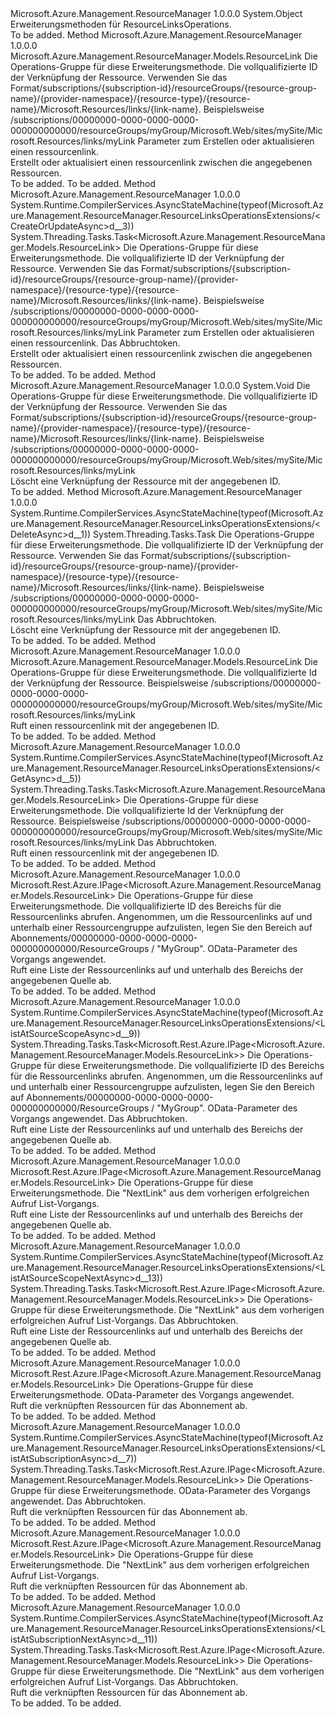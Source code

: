 <Type Name="ResourceLinksOperationsExtensions" FullName="Microsoft.Azure.Management.ResourceManager.ResourceLinksOperationsExtensions">
  <TypeSignature Language="C#" Value="public static class ResourceLinksOperationsExtensions" />
  <TypeSignature Language="ILAsm" Value=".class public auto ansi abstract sealed beforefieldinit ResourceLinksOperationsExtensions extends System.Object" />
  <TypeSignature Language="DocId" Value="T:Microsoft.Azure.Management.ResourceManager.ResourceLinksOperationsExtensions" />
  <TypeSignature Language="VB.NET" Value="Public Module ResourceLinksOperationsExtensions" />
  <TypeSignature Language="F#" Value="type ResourceLinksOperationsExtensions = class" />
  <AssemblyInfo>
    <AssemblyName>Microsoft.Azure.Management.ResourceManager</AssemblyName>
    <AssemblyVersion>1.0.0.0</AssemblyVersion>
  </AssemblyInfo>
  <Base>
    <BaseTypeName>System.Object</BaseTypeName>
  </Base>
  <Interfaces />
  <Docs>
    <summary>
            Erweiterungsmethoden für ResourceLinksOperations.
            </summary>
    <remarks>To be added.</remarks>
  </Docs>
  <Members>
    <Member MemberName="CreateOrUpdate">
      <MemberSignature Language="C#" Value="public static Microsoft.Azure.Management.ResourceManager.Models.ResourceLink CreateOrUpdate (this Microsoft.Azure.Management.ResourceManager.IResourceLinksOperations operations, string linkId, Microsoft.Azure.Management.ResourceManager.Models.ResourceLink parameters);" />
      <MemberSignature Language="ILAsm" Value=".method public static hidebysig class Microsoft.Azure.Management.ResourceManager.Models.ResourceLink CreateOrUpdate(class Microsoft.Azure.Management.ResourceManager.IResourceLinksOperations operations, string linkId, class Microsoft.Azure.Management.ResourceManager.Models.ResourceLink parameters) cil managed" />
      <MemberSignature Language="DocId" Value="M:Microsoft.Azure.Management.ResourceManager.ResourceLinksOperationsExtensions.CreateOrUpdate(Microsoft.Azure.Management.ResourceManager.IResourceLinksOperations,System.String,Microsoft.Azure.Management.ResourceManager.Models.ResourceLink)" />
      <MemberSignature Language="VB.NET" Value="&lt;Extension()&gt;&#xA;Public Function CreateOrUpdate (operations As IResourceLinksOperations, linkId As String, parameters As ResourceLink) As ResourceLink" />
      <MemberSignature Language="F#" Value="static member CreateOrUpdate : Microsoft.Azure.Management.ResourceManager.IResourceLinksOperations * string * Microsoft.Azure.Management.ResourceManager.Models.ResourceLink -&gt; Microsoft.Azure.Management.ResourceManager.Models.ResourceLink" Usage="Microsoft.Azure.Management.ResourceManager.ResourceLinksOperationsExtensions.CreateOrUpdate (operations, linkId, parameters)" />
      <MemberType>Method</MemberType>
      <AssemblyInfo>
        <AssemblyName>Microsoft.Azure.Management.ResourceManager</AssemblyName>
        <AssemblyVersion>1.0.0.0</AssemblyVersion>
      </AssemblyInfo>
      <ReturnValue>
        <ReturnType>Microsoft.Azure.Management.ResourceManager.Models.ResourceLink</ReturnType>
      </ReturnValue>
      <Parameters>
        <Parameter Name="operations" Type="Microsoft.Azure.Management.ResourceManager.IResourceLinksOperations" RefType="this" />
        <Parameter Name="linkId" Type="System.String" />
        <Parameter Name="parameters" Type="Microsoft.Azure.Management.ResourceManager.Models.ResourceLink" />
      </Parameters>
      <Docs>
        <param name="operations">
            Die Operations-Gruppe für diese Erweiterungsmethode.
            </param>
        <param name="linkId">
            Die vollqualifizierte ID der Verknüpfung der Ressource. Verwenden Sie das Format/subscriptions/{subscription-id}/resourceGroups/{resource-group-name}/{provider-namespace}/{resource-type}/{resource-name}/Microsoft.Resources/links/{link-name}.
            Beispielsweise /subscriptions/00000000-0000-0000-0000-000000000000/resourceGroups/myGroup/Microsoft.Web/sites/mySite/Microsoft.Resources/links/myLink
            </param>
        <param name="parameters">
            Parameter zum Erstellen oder aktualisieren einen ressourcenlink.
            </param>
        <summary>
            Erstellt oder aktualisiert einen ressourcenlink zwischen die angegebenen Ressourcen.
            </summary>
        <returns>To be added.</returns>
        <remarks>To be added.</remarks>
      </Docs>
    </Member>
    <Member MemberName="CreateOrUpdateAsync">
      <MemberSignature Language="C#" Value="public static System.Threading.Tasks.Task&lt;Microsoft.Azure.Management.ResourceManager.Models.ResourceLink&gt; CreateOrUpdateAsync (this Microsoft.Azure.Management.ResourceManager.IResourceLinksOperations operations, string linkId, Microsoft.Azure.Management.ResourceManager.Models.ResourceLink parameters, System.Threading.CancellationToken cancellationToken = null);" />
      <MemberSignature Language="ILAsm" Value=".method public static hidebysig class System.Threading.Tasks.Task`1&lt;class Microsoft.Azure.Management.ResourceManager.Models.ResourceLink&gt; CreateOrUpdateAsync(class Microsoft.Azure.Management.ResourceManager.IResourceLinksOperations operations, string linkId, class Microsoft.Azure.Management.ResourceManager.Models.ResourceLink parameters, valuetype System.Threading.CancellationToken cancellationToken) cil managed" />
      <MemberSignature Language="DocId" Value="M:Microsoft.Azure.Management.ResourceManager.ResourceLinksOperationsExtensions.CreateOrUpdateAsync(Microsoft.Azure.Management.ResourceManager.IResourceLinksOperations,System.String,Microsoft.Azure.Management.ResourceManager.Models.ResourceLink,System.Threading.CancellationToken)" />
      <MemberSignature Language="F#" Value="static member CreateOrUpdateAsync : Microsoft.Azure.Management.ResourceManager.IResourceLinksOperations * string * Microsoft.Azure.Management.ResourceManager.Models.ResourceLink * System.Threading.CancellationToken -&gt; System.Threading.Tasks.Task&lt;Microsoft.Azure.Management.ResourceManager.Models.ResourceLink&gt;" Usage="Microsoft.Azure.Management.ResourceManager.ResourceLinksOperationsExtensions.CreateOrUpdateAsync (operations, linkId, parameters, cancellationToken)" />
      <MemberType>Method</MemberType>
      <AssemblyInfo>
        <AssemblyName>Microsoft.Azure.Management.ResourceManager</AssemblyName>
        <AssemblyVersion>1.0.0.0</AssemblyVersion>
      </AssemblyInfo>
      <Attributes>
        <Attribute>
          <AttributeName>System.Runtime.CompilerServices.AsyncStateMachine(typeof(Microsoft.Azure.Management.ResourceManager.ResourceLinksOperationsExtensions/&lt;CreateOrUpdateAsync&gt;d__3))</AttributeName>
        </Attribute>
      </Attributes>
      <ReturnValue>
        <ReturnType>System.Threading.Tasks.Task&lt;Microsoft.Azure.Management.ResourceManager.Models.ResourceLink&gt;</ReturnType>
      </ReturnValue>
      <Parameters>
        <Parameter Name="operations" Type="Microsoft.Azure.Management.ResourceManager.IResourceLinksOperations" RefType="this" />
        <Parameter Name="linkId" Type="System.String" />
        <Parameter Name="parameters" Type="Microsoft.Azure.Management.ResourceManager.Models.ResourceLink" />
        <Parameter Name="cancellationToken" Type="System.Threading.CancellationToken" />
      </Parameters>
      <Docs>
        <param name="operations">
            Die Operations-Gruppe für diese Erweiterungsmethode.
            </param>
        <param name="linkId">
            Die vollqualifizierte ID der Verknüpfung der Ressource. Verwenden Sie das Format/subscriptions/{subscription-id}/resourceGroups/{resource-group-name}/{provider-namespace}/{resource-type}/{resource-name}/Microsoft.Resources/links/{link-name}.
            Beispielsweise /subscriptions/00000000-0000-0000-0000-000000000000/resourceGroups/myGroup/Microsoft.Web/sites/mySite/Microsoft.Resources/links/myLink
            </param>
        <param name="parameters">
            Parameter zum Erstellen oder aktualisieren einen ressourcenlink.
            </param>
        <param name="cancellationToken">
            Das Abbruchtoken.
            </param>
        <summary>
            Erstellt oder aktualisiert einen ressourcenlink zwischen die angegebenen Ressourcen.
            </summary>
        <returns>To be added.</returns>
        <remarks>To be added.</remarks>
      </Docs>
    </Member>
    <Member MemberName="Delete">
      <MemberSignature Language="C#" Value="public static void Delete (this Microsoft.Azure.Management.ResourceManager.IResourceLinksOperations operations, string linkId);" />
      <MemberSignature Language="ILAsm" Value=".method public static hidebysig void Delete(class Microsoft.Azure.Management.ResourceManager.IResourceLinksOperations operations, string linkId) cil managed" />
      <MemberSignature Language="DocId" Value="M:Microsoft.Azure.Management.ResourceManager.ResourceLinksOperationsExtensions.Delete(Microsoft.Azure.Management.ResourceManager.IResourceLinksOperations,System.String)" />
      <MemberSignature Language="VB.NET" Value="&lt;Extension()&gt;&#xA;Public Sub Delete (operations As IResourceLinksOperations, linkId As String)" />
      <MemberSignature Language="F#" Value="static member Delete : Microsoft.Azure.Management.ResourceManager.IResourceLinksOperations * string -&gt; unit" Usage="Microsoft.Azure.Management.ResourceManager.ResourceLinksOperationsExtensions.Delete (operations, linkId)" />
      <MemberType>Method</MemberType>
      <AssemblyInfo>
        <AssemblyName>Microsoft.Azure.Management.ResourceManager</AssemblyName>
        <AssemblyVersion>1.0.0.0</AssemblyVersion>
      </AssemblyInfo>
      <ReturnValue>
        <ReturnType>System.Void</ReturnType>
      </ReturnValue>
      <Parameters>
        <Parameter Name="operations" Type="Microsoft.Azure.Management.ResourceManager.IResourceLinksOperations" RefType="this" />
        <Parameter Name="linkId" Type="System.String" />
      </Parameters>
      <Docs>
        <param name="operations">
            Die Operations-Gruppe für diese Erweiterungsmethode.
            </param>
        <param name="linkId">
            Die vollqualifizierte ID der Verknüpfung der Ressource. Verwenden Sie das Format/subscriptions/{subscription-id}/resourceGroups/{resource-group-name}/{provider-namespace}/{resource-type}/{resource-name}/Microsoft.Resources/links/{link-name}.
            Beispielsweise /subscriptions/00000000-0000-0000-0000-000000000000/resourceGroups/myGroup/Microsoft.Web/sites/mySite/Microsoft.Resources/links/myLink
            </param>
        <summary>
            Löscht eine Verknüpfung der Ressource mit der angegebenen ID.
            </summary>
        <remarks>To be added.</remarks>
      </Docs>
    </Member>
    <Member MemberName="DeleteAsync">
      <MemberSignature Language="C#" Value="public static System.Threading.Tasks.Task DeleteAsync (this Microsoft.Azure.Management.ResourceManager.IResourceLinksOperations operations, string linkId, System.Threading.CancellationToken cancellationToken = null);" />
      <MemberSignature Language="ILAsm" Value=".method public static hidebysig class System.Threading.Tasks.Task DeleteAsync(class Microsoft.Azure.Management.ResourceManager.IResourceLinksOperations operations, string linkId, valuetype System.Threading.CancellationToken cancellationToken) cil managed" />
      <MemberSignature Language="DocId" Value="M:Microsoft.Azure.Management.ResourceManager.ResourceLinksOperationsExtensions.DeleteAsync(Microsoft.Azure.Management.ResourceManager.IResourceLinksOperations,System.String,System.Threading.CancellationToken)" />
      <MemberSignature Language="F#" Value="static member DeleteAsync : Microsoft.Azure.Management.ResourceManager.IResourceLinksOperations * string * System.Threading.CancellationToken -&gt; System.Threading.Tasks.Task" Usage="Microsoft.Azure.Management.ResourceManager.ResourceLinksOperationsExtensions.DeleteAsync (operations, linkId, cancellationToken)" />
      <MemberType>Method</MemberType>
      <AssemblyInfo>
        <AssemblyName>Microsoft.Azure.Management.ResourceManager</AssemblyName>
        <AssemblyVersion>1.0.0.0</AssemblyVersion>
      </AssemblyInfo>
      <Attributes>
        <Attribute>
          <AttributeName>System.Runtime.CompilerServices.AsyncStateMachine(typeof(Microsoft.Azure.Management.ResourceManager.ResourceLinksOperationsExtensions/&lt;DeleteAsync&gt;d__1))</AttributeName>
        </Attribute>
      </Attributes>
      <ReturnValue>
        <ReturnType>System.Threading.Tasks.Task</ReturnType>
      </ReturnValue>
      <Parameters>
        <Parameter Name="operations" Type="Microsoft.Azure.Management.ResourceManager.IResourceLinksOperations" RefType="this" />
        <Parameter Name="linkId" Type="System.String" />
        <Parameter Name="cancellationToken" Type="System.Threading.CancellationToken" />
      </Parameters>
      <Docs>
        <param name="operations">
            Die Operations-Gruppe für diese Erweiterungsmethode.
            </param>
        <param name="linkId">
            Die vollqualifizierte ID der Verknüpfung der Ressource. Verwenden Sie das Format/subscriptions/{subscription-id}/resourceGroups/{resource-group-name}/{provider-namespace}/{resource-type}/{resource-name}/Microsoft.Resources/links/{link-name}.
            Beispielsweise /subscriptions/00000000-0000-0000-0000-000000000000/resourceGroups/myGroup/Microsoft.Web/sites/mySite/Microsoft.Resources/links/myLink
            </param>
        <param name="cancellationToken">
            Das Abbruchtoken.
            </param>
        <summary>
            Löscht eine Verknüpfung der Ressource mit der angegebenen ID.
            </summary>
        <returns>To be added.</returns>
        <remarks>To be added.</remarks>
      </Docs>
    </Member>
    <Member MemberName="Get">
      <MemberSignature Language="C#" Value="public static Microsoft.Azure.Management.ResourceManager.Models.ResourceLink Get (this Microsoft.Azure.Management.ResourceManager.IResourceLinksOperations operations, string linkId);" />
      <MemberSignature Language="ILAsm" Value=".method public static hidebysig class Microsoft.Azure.Management.ResourceManager.Models.ResourceLink Get(class Microsoft.Azure.Management.ResourceManager.IResourceLinksOperations operations, string linkId) cil managed" />
      <MemberSignature Language="DocId" Value="M:Microsoft.Azure.Management.ResourceManager.ResourceLinksOperationsExtensions.Get(Microsoft.Azure.Management.ResourceManager.IResourceLinksOperations,System.String)" />
      <MemberSignature Language="VB.NET" Value="&lt;Extension()&gt;&#xA;Public Function Get (operations As IResourceLinksOperations, linkId As String) As ResourceLink" />
      <MemberSignature Language="F#" Value="static member Get : Microsoft.Azure.Management.ResourceManager.IResourceLinksOperations * string -&gt; Microsoft.Azure.Management.ResourceManager.Models.ResourceLink" Usage="Microsoft.Azure.Management.ResourceManager.ResourceLinksOperationsExtensions.Get (operations, linkId)" />
      <MemberType>Method</MemberType>
      <AssemblyInfo>
        <AssemblyName>Microsoft.Azure.Management.ResourceManager</AssemblyName>
        <AssemblyVersion>1.0.0.0</AssemblyVersion>
      </AssemblyInfo>
      <ReturnValue>
        <ReturnType>Microsoft.Azure.Management.ResourceManager.Models.ResourceLink</ReturnType>
      </ReturnValue>
      <Parameters>
        <Parameter Name="operations" Type="Microsoft.Azure.Management.ResourceManager.IResourceLinksOperations" RefType="this" />
        <Parameter Name="linkId" Type="System.String" />
      </Parameters>
      <Docs>
        <param name="operations">
            Die Operations-Gruppe für diese Erweiterungsmethode.
            </param>
        <param name="linkId">
            Die vollqualifizierte Id der Verknüpfung der Ressource. Beispielsweise /subscriptions/00000000-0000-0000-0000-000000000000/resourceGroups/myGroup/Microsoft.Web/sites/mySite/Microsoft.Resources/links/myLink
            </param>
        <summary>
            Ruft einen ressourcenlink mit der angegebenen ID.
            </summary>
        <returns>To be added.</returns>
        <remarks>To be added.</remarks>
      </Docs>
    </Member>
    <Member MemberName="GetAsync">
      <MemberSignature Language="C#" Value="public static System.Threading.Tasks.Task&lt;Microsoft.Azure.Management.ResourceManager.Models.ResourceLink&gt; GetAsync (this Microsoft.Azure.Management.ResourceManager.IResourceLinksOperations operations, string linkId, System.Threading.CancellationToken cancellationToken = null);" />
      <MemberSignature Language="ILAsm" Value=".method public static hidebysig class System.Threading.Tasks.Task`1&lt;class Microsoft.Azure.Management.ResourceManager.Models.ResourceLink&gt; GetAsync(class Microsoft.Azure.Management.ResourceManager.IResourceLinksOperations operations, string linkId, valuetype System.Threading.CancellationToken cancellationToken) cil managed" />
      <MemberSignature Language="DocId" Value="M:Microsoft.Azure.Management.ResourceManager.ResourceLinksOperationsExtensions.GetAsync(Microsoft.Azure.Management.ResourceManager.IResourceLinksOperations,System.String,System.Threading.CancellationToken)" />
      <MemberSignature Language="F#" Value="static member GetAsync : Microsoft.Azure.Management.ResourceManager.IResourceLinksOperations * string * System.Threading.CancellationToken -&gt; System.Threading.Tasks.Task&lt;Microsoft.Azure.Management.ResourceManager.Models.ResourceLink&gt;" Usage="Microsoft.Azure.Management.ResourceManager.ResourceLinksOperationsExtensions.GetAsync (operations, linkId, cancellationToken)" />
      <MemberType>Method</MemberType>
      <AssemblyInfo>
        <AssemblyName>Microsoft.Azure.Management.ResourceManager</AssemblyName>
        <AssemblyVersion>1.0.0.0</AssemblyVersion>
      </AssemblyInfo>
      <Attributes>
        <Attribute>
          <AttributeName>System.Runtime.CompilerServices.AsyncStateMachine(typeof(Microsoft.Azure.Management.ResourceManager.ResourceLinksOperationsExtensions/&lt;GetAsync&gt;d__5))</AttributeName>
        </Attribute>
      </Attributes>
      <ReturnValue>
        <ReturnType>System.Threading.Tasks.Task&lt;Microsoft.Azure.Management.ResourceManager.Models.ResourceLink&gt;</ReturnType>
      </ReturnValue>
      <Parameters>
        <Parameter Name="operations" Type="Microsoft.Azure.Management.ResourceManager.IResourceLinksOperations" RefType="this" />
        <Parameter Name="linkId" Type="System.String" />
        <Parameter Name="cancellationToken" Type="System.Threading.CancellationToken" />
      </Parameters>
      <Docs>
        <param name="operations">
            Die Operations-Gruppe für diese Erweiterungsmethode.
            </param>
        <param name="linkId">
            Die vollqualifizierte Id der Verknüpfung der Ressource. Beispielsweise /subscriptions/00000000-0000-0000-0000-000000000000/resourceGroups/myGroup/Microsoft.Web/sites/mySite/Microsoft.Resources/links/myLink
            </param>
        <param name="cancellationToken">
            Das Abbruchtoken.
            </param>
        <summary>
            Ruft einen ressourcenlink mit der angegebenen ID.
            </summary>
        <returns>To be added.</returns>
        <remarks>To be added.</remarks>
      </Docs>
    </Member>
    <Member MemberName="ListAtSourceScope">
      <MemberSignature Language="C#" Value="public static Microsoft.Rest.Azure.IPage&lt;Microsoft.Azure.Management.ResourceManager.Models.ResourceLink&gt; ListAtSourceScope (this Microsoft.Azure.Management.ResourceManager.IResourceLinksOperations operations, string scope, Microsoft.Rest.Azure.OData.ODataQuery&lt;Microsoft.Azure.Management.ResourceManager.Models.ResourceLinkFilter&gt; odataQuery = null);" />
      <MemberSignature Language="ILAsm" Value=".method public static hidebysig class Microsoft.Rest.Azure.IPage`1&lt;class Microsoft.Azure.Management.ResourceManager.Models.ResourceLink&gt; ListAtSourceScope(class Microsoft.Azure.Management.ResourceManager.IResourceLinksOperations operations, string scope, class Microsoft.Rest.Azure.OData.ODataQuery`1&lt;class Microsoft.Azure.Management.ResourceManager.Models.ResourceLinkFilter&gt; odataQuery) cil managed" />
      <MemberSignature Language="DocId" Value="M:Microsoft.Azure.Management.ResourceManager.ResourceLinksOperationsExtensions.ListAtSourceScope(Microsoft.Azure.Management.ResourceManager.IResourceLinksOperations,System.String,Microsoft.Rest.Azure.OData.ODataQuery{Microsoft.Azure.Management.ResourceManager.Models.ResourceLinkFilter})" />
      <MemberSignature Language="VB.NET" Value="&lt;Extension()&gt;&#xA;Public Function ListAtSourceScope (operations As IResourceLinksOperations, scope As String, Optional odataQuery As ODataQuery(Of ResourceLinkFilter) = null) As IPage(Of ResourceLink)" />
      <MemberSignature Language="F#" Value="static member ListAtSourceScope : Microsoft.Azure.Management.ResourceManager.IResourceLinksOperations * string * Microsoft.Rest.Azure.OData.ODataQuery&lt;Microsoft.Azure.Management.ResourceManager.Models.ResourceLinkFilter&gt; -&gt; Microsoft.Rest.Azure.IPage&lt;Microsoft.Azure.Management.ResourceManager.Models.ResourceLink&gt;" Usage="Microsoft.Azure.Management.ResourceManager.ResourceLinksOperationsExtensions.ListAtSourceScope (operations, scope, odataQuery)" />
      <MemberType>Method</MemberType>
      <AssemblyInfo>
        <AssemblyName>Microsoft.Azure.Management.ResourceManager</AssemblyName>
        <AssemblyVersion>1.0.0.0</AssemblyVersion>
      </AssemblyInfo>
      <ReturnValue>
        <ReturnType>Microsoft.Rest.Azure.IPage&lt;Microsoft.Azure.Management.ResourceManager.Models.ResourceLink&gt;</ReturnType>
      </ReturnValue>
      <Parameters>
        <Parameter Name="operations" Type="Microsoft.Azure.Management.ResourceManager.IResourceLinksOperations" RefType="this" />
        <Parameter Name="scope" Type="System.String" />
        <Parameter Name="odataQuery" Type="Microsoft.Rest.Azure.OData.ODataQuery&lt;Microsoft.Azure.Management.ResourceManager.Models.ResourceLinkFilter&gt;" />
      </Parameters>
      <Docs>
        <param name="operations">
            Die Operations-Gruppe für diese Erweiterungsmethode.
            </param>
        <param name="scope">
            Die vollqualifizierte ID des Bereichs für die Ressourcenlinks abrufen. Angenommen, um die Ressourcenlinks auf und unterhalb einer Ressourcengruppe aufzulisten, legen Sie den Bereich auf Abonnements/00000000-0000-0000-0000-000000000000/ResourceGroups / "MyGroup".
            </param>
        <param name="odataQuery">
            OData-Parameter des Vorgangs angewendet.
            </param>
        <summary>
            Ruft eine Liste der Ressourcenlinks auf und unterhalb des Bereichs der angegebenen Quelle ab.
            </summary>
        <returns>To be added.</returns>
        <remarks>To be added.</remarks>
      </Docs>
    </Member>
    <Member MemberName="ListAtSourceScopeAsync">
      <MemberSignature Language="C#" Value="public static System.Threading.Tasks.Task&lt;Microsoft.Rest.Azure.IPage&lt;Microsoft.Azure.Management.ResourceManager.Models.ResourceLink&gt;&gt; ListAtSourceScopeAsync (this Microsoft.Azure.Management.ResourceManager.IResourceLinksOperations operations, string scope, Microsoft.Rest.Azure.OData.ODataQuery&lt;Microsoft.Azure.Management.ResourceManager.Models.ResourceLinkFilter&gt; odataQuery = null, System.Threading.CancellationToken cancellationToken = null);" />
      <MemberSignature Language="ILAsm" Value=".method public static hidebysig class System.Threading.Tasks.Task`1&lt;class Microsoft.Rest.Azure.IPage`1&lt;class Microsoft.Azure.Management.ResourceManager.Models.ResourceLink&gt;&gt; ListAtSourceScopeAsync(class Microsoft.Azure.Management.ResourceManager.IResourceLinksOperations operations, string scope, class Microsoft.Rest.Azure.OData.ODataQuery`1&lt;class Microsoft.Azure.Management.ResourceManager.Models.ResourceLinkFilter&gt; odataQuery, valuetype System.Threading.CancellationToken cancellationToken) cil managed" />
      <MemberSignature Language="DocId" Value="M:Microsoft.Azure.Management.ResourceManager.ResourceLinksOperationsExtensions.ListAtSourceScopeAsync(Microsoft.Azure.Management.ResourceManager.IResourceLinksOperations,System.String,Microsoft.Rest.Azure.OData.ODataQuery{Microsoft.Azure.Management.ResourceManager.Models.ResourceLinkFilter},System.Threading.CancellationToken)" />
      <MemberSignature Language="F#" Value="static member ListAtSourceScopeAsync : Microsoft.Azure.Management.ResourceManager.IResourceLinksOperations * string * Microsoft.Rest.Azure.OData.ODataQuery&lt;Microsoft.Azure.Management.ResourceManager.Models.ResourceLinkFilter&gt; * System.Threading.CancellationToken -&gt; System.Threading.Tasks.Task&lt;Microsoft.Rest.Azure.IPage&lt;Microsoft.Azure.Management.ResourceManager.Models.ResourceLink&gt;&gt;" Usage="Microsoft.Azure.Management.ResourceManager.ResourceLinksOperationsExtensions.ListAtSourceScopeAsync (operations, scope, odataQuery, cancellationToken)" />
      <MemberType>Method</MemberType>
      <AssemblyInfo>
        <AssemblyName>Microsoft.Azure.Management.ResourceManager</AssemblyName>
        <AssemblyVersion>1.0.0.0</AssemblyVersion>
      </AssemblyInfo>
      <Attributes>
        <Attribute>
          <AttributeName>System.Runtime.CompilerServices.AsyncStateMachine(typeof(Microsoft.Azure.Management.ResourceManager.ResourceLinksOperationsExtensions/&lt;ListAtSourceScopeAsync&gt;d__9))</AttributeName>
        </Attribute>
      </Attributes>
      <ReturnValue>
        <ReturnType>System.Threading.Tasks.Task&lt;Microsoft.Rest.Azure.IPage&lt;Microsoft.Azure.Management.ResourceManager.Models.ResourceLink&gt;&gt;</ReturnType>
      </ReturnValue>
      <Parameters>
        <Parameter Name="operations" Type="Microsoft.Azure.Management.ResourceManager.IResourceLinksOperations" RefType="this" />
        <Parameter Name="scope" Type="System.String" />
        <Parameter Name="odataQuery" Type="Microsoft.Rest.Azure.OData.ODataQuery&lt;Microsoft.Azure.Management.ResourceManager.Models.ResourceLinkFilter&gt;" />
        <Parameter Name="cancellationToken" Type="System.Threading.CancellationToken" />
      </Parameters>
      <Docs>
        <param name="operations">
            Die Operations-Gruppe für diese Erweiterungsmethode.
            </param>
        <param name="scope">
            Die vollqualifizierte ID des Bereichs für die Ressourcenlinks abrufen. Angenommen, um die Ressourcenlinks auf und unterhalb einer Ressourcengruppe aufzulisten, legen Sie den Bereich auf Abonnements/00000000-0000-0000-0000-000000000000/ResourceGroups / "MyGroup".
            </param>
        <param name="odataQuery">
            OData-Parameter des Vorgangs angewendet.
            </param>
        <param name="cancellationToken">
            Das Abbruchtoken.
            </param>
        <summary>
            Ruft eine Liste der Ressourcenlinks auf und unterhalb des Bereichs der angegebenen Quelle ab.
            </summary>
        <returns>To be added.</returns>
        <remarks>To be added.</remarks>
      </Docs>
    </Member>
    <Member MemberName="ListAtSourceScopeNext">
      <MemberSignature Language="C#" Value="public static Microsoft.Rest.Azure.IPage&lt;Microsoft.Azure.Management.ResourceManager.Models.ResourceLink&gt; ListAtSourceScopeNext (this Microsoft.Azure.Management.ResourceManager.IResourceLinksOperations operations, string nextPageLink);" />
      <MemberSignature Language="ILAsm" Value=".method public static hidebysig class Microsoft.Rest.Azure.IPage`1&lt;class Microsoft.Azure.Management.ResourceManager.Models.ResourceLink&gt; ListAtSourceScopeNext(class Microsoft.Azure.Management.ResourceManager.IResourceLinksOperations operations, string nextPageLink) cil managed" />
      <MemberSignature Language="DocId" Value="M:Microsoft.Azure.Management.ResourceManager.ResourceLinksOperationsExtensions.ListAtSourceScopeNext(Microsoft.Azure.Management.ResourceManager.IResourceLinksOperations,System.String)" />
      <MemberSignature Language="VB.NET" Value="&lt;Extension()&gt;&#xA;Public Function ListAtSourceScopeNext (operations As IResourceLinksOperations, nextPageLink As String) As IPage(Of ResourceLink)" />
      <MemberSignature Language="F#" Value="static member ListAtSourceScopeNext : Microsoft.Azure.Management.ResourceManager.IResourceLinksOperations * string -&gt; Microsoft.Rest.Azure.IPage&lt;Microsoft.Azure.Management.ResourceManager.Models.ResourceLink&gt;" Usage="Microsoft.Azure.Management.ResourceManager.ResourceLinksOperationsExtensions.ListAtSourceScopeNext (operations, nextPageLink)" />
      <MemberType>Method</MemberType>
      <AssemblyInfo>
        <AssemblyName>Microsoft.Azure.Management.ResourceManager</AssemblyName>
        <AssemblyVersion>1.0.0.0</AssemblyVersion>
      </AssemblyInfo>
      <ReturnValue>
        <ReturnType>Microsoft.Rest.Azure.IPage&lt;Microsoft.Azure.Management.ResourceManager.Models.ResourceLink&gt;</ReturnType>
      </ReturnValue>
      <Parameters>
        <Parameter Name="operations" Type="Microsoft.Azure.Management.ResourceManager.IResourceLinksOperations" RefType="this" />
        <Parameter Name="nextPageLink" Type="System.String" />
      </Parameters>
      <Docs>
        <param name="operations">
            Die Operations-Gruppe für diese Erweiterungsmethode.
            </param>
        <param name="nextPageLink">
            Die "NextLink" aus dem vorherigen erfolgreichen Aufruf List-Vorgangs.
            </param>
        <summary>
            Ruft eine Liste der Ressourcenlinks auf und unterhalb des Bereichs der angegebenen Quelle ab.
            </summary>
        <returns>To be added.</returns>
        <remarks>To be added.</remarks>
      </Docs>
    </Member>
    <Member MemberName="ListAtSourceScopeNextAsync">
      <MemberSignature Language="C#" Value="public static System.Threading.Tasks.Task&lt;Microsoft.Rest.Azure.IPage&lt;Microsoft.Azure.Management.ResourceManager.Models.ResourceLink&gt;&gt; ListAtSourceScopeNextAsync (this Microsoft.Azure.Management.ResourceManager.IResourceLinksOperations operations, string nextPageLink, System.Threading.CancellationToken cancellationToken = null);" />
      <MemberSignature Language="ILAsm" Value=".method public static hidebysig class System.Threading.Tasks.Task`1&lt;class Microsoft.Rest.Azure.IPage`1&lt;class Microsoft.Azure.Management.ResourceManager.Models.ResourceLink&gt;&gt; ListAtSourceScopeNextAsync(class Microsoft.Azure.Management.ResourceManager.IResourceLinksOperations operations, string nextPageLink, valuetype System.Threading.CancellationToken cancellationToken) cil managed" />
      <MemberSignature Language="DocId" Value="M:Microsoft.Azure.Management.ResourceManager.ResourceLinksOperationsExtensions.ListAtSourceScopeNextAsync(Microsoft.Azure.Management.ResourceManager.IResourceLinksOperations,System.String,System.Threading.CancellationToken)" />
      <MemberSignature Language="F#" Value="static member ListAtSourceScopeNextAsync : Microsoft.Azure.Management.ResourceManager.IResourceLinksOperations * string * System.Threading.CancellationToken -&gt; System.Threading.Tasks.Task&lt;Microsoft.Rest.Azure.IPage&lt;Microsoft.Azure.Management.ResourceManager.Models.ResourceLink&gt;&gt;" Usage="Microsoft.Azure.Management.ResourceManager.ResourceLinksOperationsExtensions.ListAtSourceScopeNextAsync (operations, nextPageLink, cancellationToken)" />
      <MemberType>Method</MemberType>
      <AssemblyInfo>
        <AssemblyName>Microsoft.Azure.Management.ResourceManager</AssemblyName>
        <AssemblyVersion>1.0.0.0</AssemblyVersion>
      </AssemblyInfo>
      <Attributes>
        <Attribute>
          <AttributeName>System.Runtime.CompilerServices.AsyncStateMachine(typeof(Microsoft.Azure.Management.ResourceManager.ResourceLinksOperationsExtensions/&lt;ListAtSourceScopeNextAsync&gt;d__13))</AttributeName>
        </Attribute>
      </Attributes>
      <ReturnValue>
        <ReturnType>System.Threading.Tasks.Task&lt;Microsoft.Rest.Azure.IPage&lt;Microsoft.Azure.Management.ResourceManager.Models.ResourceLink&gt;&gt;</ReturnType>
      </ReturnValue>
      <Parameters>
        <Parameter Name="operations" Type="Microsoft.Azure.Management.ResourceManager.IResourceLinksOperations" RefType="this" />
        <Parameter Name="nextPageLink" Type="System.String" />
        <Parameter Name="cancellationToken" Type="System.Threading.CancellationToken" />
      </Parameters>
      <Docs>
        <param name="operations">
            Die Operations-Gruppe für diese Erweiterungsmethode.
            </param>
        <param name="nextPageLink">
            Die "NextLink" aus dem vorherigen erfolgreichen Aufruf List-Vorgangs.
            </param>
        <param name="cancellationToken">
            Das Abbruchtoken.
            </param>
        <summary>
            Ruft eine Liste der Ressourcenlinks auf und unterhalb des Bereichs der angegebenen Quelle ab.
            </summary>
        <returns>To be added.</returns>
        <remarks>To be added.</remarks>
      </Docs>
    </Member>
    <Member MemberName="ListAtSubscription">
      <MemberSignature Language="C#" Value="public static Microsoft.Rest.Azure.IPage&lt;Microsoft.Azure.Management.ResourceManager.Models.ResourceLink&gt; ListAtSubscription (this Microsoft.Azure.Management.ResourceManager.IResourceLinksOperations operations, Microsoft.Rest.Azure.OData.ODataQuery&lt;Microsoft.Azure.Management.ResourceManager.Models.ResourceLinkFilter&gt; odataQuery = null);" />
      <MemberSignature Language="ILAsm" Value=".method public static hidebysig class Microsoft.Rest.Azure.IPage`1&lt;class Microsoft.Azure.Management.ResourceManager.Models.ResourceLink&gt; ListAtSubscription(class Microsoft.Azure.Management.ResourceManager.IResourceLinksOperations operations, class Microsoft.Rest.Azure.OData.ODataQuery`1&lt;class Microsoft.Azure.Management.ResourceManager.Models.ResourceLinkFilter&gt; odataQuery) cil managed" />
      <MemberSignature Language="DocId" Value="M:Microsoft.Azure.Management.ResourceManager.ResourceLinksOperationsExtensions.ListAtSubscription(Microsoft.Azure.Management.ResourceManager.IResourceLinksOperations,Microsoft.Rest.Azure.OData.ODataQuery{Microsoft.Azure.Management.ResourceManager.Models.ResourceLinkFilter})" />
      <MemberSignature Language="VB.NET" Value="&lt;Extension()&gt;&#xA;Public Function ListAtSubscription (operations As IResourceLinksOperations, Optional odataQuery As ODataQuery(Of ResourceLinkFilter) = null) As IPage(Of ResourceLink)" />
      <MemberSignature Language="F#" Value="static member ListAtSubscription : Microsoft.Azure.Management.ResourceManager.IResourceLinksOperations * Microsoft.Rest.Azure.OData.ODataQuery&lt;Microsoft.Azure.Management.ResourceManager.Models.ResourceLinkFilter&gt; -&gt; Microsoft.Rest.Azure.IPage&lt;Microsoft.Azure.Management.ResourceManager.Models.ResourceLink&gt;" Usage="Microsoft.Azure.Management.ResourceManager.ResourceLinksOperationsExtensions.ListAtSubscription (operations, odataQuery)" />
      <MemberType>Method</MemberType>
      <AssemblyInfo>
        <AssemblyName>Microsoft.Azure.Management.ResourceManager</AssemblyName>
        <AssemblyVersion>1.0.0.0</AssemblyVersion>
      </AssemblyInfo>
      <ReturnValue>
        <ReturnType>Microsoft.Rest.Azure.IPage&lt;Microsoft.Azure.Management.ResourceManager.Models.ResourceLink&gt;</ReturnType>
      </ReturnValue>
      <Parameters>
        <Parameter Name="operations" Type="Microsoft.Azure.Management.ResourceManager.IResourceLinksOperations" RefType="this" />
        <Parameter Name="odataQuery" Type="Microsoft.Rest.Azure.OData.ODataQuery&lt;Microsoft.Azure.Management.ResourceManager.Models.ResourceLinkFilter&gt;" />
      </Parameters>
      <Docs>
        <param name="operations">
            Die Operations-Gruppe für diese Erweiterungsmethode.
            </param>
        <param name="odataQuery">
            OData-Parameter des Vorgangs angewendet.
            </param>
        <summary>
            Ruft die verknüpften Ressourcen für das Abonnement ab.
            </summary>
        <returns>To be added.</returns>
        <remarks>To be added.</remarks>
      </Docs>
    </Member>
    <Member MemberName="ListAtSubscriptionAsync">
      <MemberSignature Language="C#" Value="public static System.Threading.Tasks.Task&lt;Microsoft.Rest.Azure.IPage&lt;Microsoft.Azure.Management.ResourceManager.Models.ResourceLink&gt;&gt; ListAtSubscriptionAsync (this Microsoft.Azure.Management.ResourceManager.IResourceLinksOperations operations, Microsoft.Rest.Azure.OData.ODataQuery&lt;Microsoft.Azure.Management.ResourceManager.Models.ResourceLinkFilter&gt; odataQuery = null, System.Threading.CancellationToken cancellationToken = null);" />
      <MemberSignature Language="ILAsm" Value=".method public static hidebysig class System.Threading.Tasks.Task`1&lt;class Microsoft.Rest.Azure.IPage`1&lt;class Microsoft.Azure.Management.ResourceManager.Models.ResourceLink&gt;&gt; ListAtSubscriptionAsync(class Microsoft.Azure.Management.ResourceManager.IResourceLinksOperations operations, class Microsoft.Rest.Azure.OData.ODataQuery`1&lt;class Microsoft.Azure.Management.ResourceManager.Models.ResourceLinkFilter&gt; odataQuery, valuetype System.Threading.CancellationToken cancellationToken) cil managed" />
      <MemberSignature Language="DocId" Value="M:Microsoft.Azure.Management.ResourceManager.ResourceLinksOperationsExtensions.ListAtSubscriptionAsync(Microsoft.Azure.Management.ResourceManager.IResourceLinksOperations,Microsoft.Rest.Azure.OData.ODataQuery{Microsoft.Azure.Management.ResourceManager.Models.ResourceLinkFilter},System.Threading.CancellationToken)" />
      <MemberSignature Language="F#" Value="static member ListAtSubscriptionAsync : Microsoft.Azure.Management.ResourceManager.IResourceLinksOperations * Microsoft.Rest.Azure.OData.ODataQuery&lt;Microsoft.Azure.Management.ResourceManager.Models.ResourceLinkFilter&gt; * System.Threading.CancellationToken -&gt; System.Threading.Tasks.Task&lt;Microsoft.Rest.Azure.IPage&lt;Microsoft.Azure.Management.ResourceManager.Models.ResourceLink&gt;&gt;" Usage="Microsoft.Azure.Management.ResourceManager.ResourceLinksOperationsExtensions.ListAtSubscriptionAsync (operations, odataQuery, cancellationToken)" />
      <MemberType>Method</MemberType>
      <AssemblyInfo>
        <AssemblyName>Microsoft.Azure.Management.ResourceManager</AssemblyName>
        <AssemblyVersion>1.0.0.0</AssemblyVersion>
      </AssemblyInfo>
      <Attributes>
        <Attribute>
          <AttributeName>System.Runtime.CompilerServices.AsyncStateMachine(typeof(Microsoft.Azure.Management.ResourceManager.ResourceLinksOperationsExtensions/&lt;ListAtSubscriptionAsync&gt;d__7))</AttributeName>
        </Attribute>
      </Attributes>
      <ReturnValue>
        <ReturnType>System.Threading.Tasks.Task&lt;Microsoft.Rest.Azure.IPage&lt;Microsoft.Azure.Management.ResourceManager.Models.ResourceLink&gt;&gt;</ReturnType>
      </ReturnValue>
      <Parameters>
        <Parameter Name="operations" Type="Microsoft.Azure.Management.ResourceManager.IResourceLinksOperations" RefType="this" />
        <Parameter Name="odataQuery" Type="Microsoft.Rest.Azure.OData.ODataQuery&lt;Microsoft.Azure.Management.ResourceManager.Models.ResourceLinkFilter&gt;" />
        <Parameter Name="cancellationToken" Type="System.Threading.CancellationToken" />
      </Parameters>
      <Docs>
        <param name="operations">
            Die Operations-Gruppe für diese Erweiterungsmethode.
            </param>
        <param name="odataQuery">
            OData-Parameter des Vorgangs angewendet.
            </param>
        <param name="cancellationToken">
            Das Abbruchtoken.
            </param>
        <summary>
            Ruft die verknüpften Ressourcen für das Abonnement ab.
            </summary>
        <returns>To be added.</returns>
        <remarks>To be added.</remarks>
      </Docs>
    </Member>
    <Member MemberName="ListAtSubscriptionNext">
      <MemberSignature Language="C#" Value="public static Microsoft.Rest.Azure.IPage&lt;Microsoft.Azure.Management.ResourceManager.Models.ResourceLink&gt; ListAtSubscriptionNext (this Microsoft.Azure.Management.ResourceManager.IResourceLinksOperations operations, string nextPageLink);" />
      <MemberSignature Language="ILAsm" Value=".method public static hidebysig class Microsoft.Rest.Azure.IPage`1&lt;class Microsoft.Azure.Management.ResourceManager.Models.ResourceLink&gt; ListAtSubscriptionNext(class Microsoft.Azure.Management.ResourceManager.IResourceLinksOperations operations, string nextPageLink) cil managed" />
      <MemberSignature Language="DocId" Value="M:Microsoft.Azure.Management.ResourceManager.ResourceLinksOperationsExtensions.ListAtSubscriptionNext(Microsoft.Azure.Management.ResourceManager.IResourceLinksOperations,System.String)" />
      <MemberSignature Language="VB.NET" Value="&lt;Extension()&gt;&#xA;Public Function ListAtSubscriptionNext (operations As IResourceLinksOperations, nextPageLink As String) As IPage(Of ResourceLink)" />
      <MemberSignature Language="F#" Value="static member ListAtSubscriptionNext : Microsoft.Azure.Management.ResourceManager.IResourceLinksOperations * string -&gt; Microsoft.Rest.Azure.IPage&lt;Microsoft.Azure.Management.ResourceManager.Models.ResourceLink&gt;" Usage="Microsoft.Azure.Management.ResourceManager.ResourceLinksOperationsExtensions.ListAtSubscriptionNext (operations, nextPageLink)" />
      <MemberType>Method</MemberType>
      <AssemblyInfo>
        <AssemblyName>Microsoft.Azure.Management.ResourceManager</AssemblyName>
        <AssemblyVersion>1.0.0.0</AssemblyVersion>
      </AssemblyInfo>
      <ReturnValue>
        <ReturnType>Microsoft.Rest.Azure.IPage&lt;Microsoft.Azure.Management.ResourceManager.Models.ResourceLink&gt;</ReturnType>
      </ReturnValue>
      <Parameters>
        <Parameter Name="operations" Type="Microsoft.Azure.Management.ResourceManager.IResourceLinksOperations" RefType="this" />
        <Parameter Name="nextPageLink" Type="System.String" />
      </Parameters>
      <Docs>
        <param name="operations">
            Die Operations-Gruppe für diese Erweiterungsmethode.
            </param>
        <param name="nextPageLink">
            Die "NextLink" aus dem vorherigen erfolgreichen Aufruf List-Vorgangs.
            </param>
        <summary>
            Ruft die verknüpften Ressourcen für das Abonnement ab.
            </summary>
        <returns>To be added.</returns>
        <remarks>To be added.</remarks>
      </Docs>
    </Member>
    <Member MemberName="ListAtSubscriptionNextAsync">
      <MemberSignature Language="C#" Value="public static System.Threading.Tasks.Task&lt;Microsoft.Rest.Azure.IPage&lt;Microsoft.Azure.Management.ResourceManager.Models.ResourceLink&gt;&gt; ListAtSubscriptionNextAsync (this Microsoft.Azure.Management.ResourceManager.IResourceLinksOperations operations, string nextPageLink, System.Threading.CancellationToken cancellationToken = null);" />
      <MemberSignature Language="ILAsm" Value=".method public static hidebysig class System.Threading.Tasks.Task`1&lt;class Microsoft.Rest.Azure.IPage`1&lt;class Microsoft.Azure.Management.ResourceManager.Models.ResourceLink&gt;&gt; ListAtSubscriptionNextAsync(class Microsoft.Azure.Management.ResourceManager.IResourceLinksOperations operations, string nextPageLink, valuetype System.Threading.CancellationToken cancellationToken) cil managed" />
      <MemberSignature Language="DocId" Value="M:Microsoft.Azure.Management.ResourceManager.ResourceLinksOperationsExtensions.ListAtSubscriptionNextAsync(Microsoft.Azure.Management.ResourceManager.IResourceLinksOperations,System.String,System.Threading.CancellationToken)" />
      <MemberSignature Language="F#" Value="static member ListAtSubscriptionNextAsync : Microsoft.Azure.Management.ResourceManager.IResourceLinksOperations * string * System.Threading.CancellationToken -&gt; System.Threading.Tasks.Task&lt;Microsoft.Rest.Azure.IPage&lt;Microsoft.Azure.Management.ResourceManager.Models.ResourceLink&gt;&gt;" Usage="Microsoft.Azure.Management.ResourceManager.ResourceLinksOperationsExtensions.ListAtSubscriptionNextAsync (operations, nextPageLink, cancellationToken)" />
      <MemberType>Method</MemberType>
      <AssemblyInfo>
        <AssemblyName>Microsoft.Azure.Management.ResourceManager</AssemblyName>
        <AssemblyVersion>1.0.0.0</AssemblyVersion>
      </AssemblyInfo>
      <Attributes>
        <Attribute>
          <AttributeName>System.Runtime.CompilerServices.AsyncStateMachine(typeof(Microsoft.Azure.Management.ResourceManager.ResourceLinksOperationsExtensions/&lt;ListAtSubscriptionNextAsync&gt;d__11))</AttributeName>
        </Attribute>
      </Attributes>
      <ReturnValue>
        <ReturnType>System.Threading.Tasks.Task&lt;Microsoft.Rest.Azure.IPage&lt;Microsoft.Azure.Management.ResourceManager.Models.ResourceLink&gt;&gt;</ReturnType>
      </ReturnValue>
      <Parameters>
        <Parameter Name="operations" Type="Microsoft.Azure.Management.ResourceManager.IResourceLinksOperations" RefType="this" />
        <Parameter Name="nextPageLink" Type="System.String" />
        <Parameter Name="cancellationToken" Type="System.Threading.CancellationToken" />
      </Parameters>
      <Docs>
        <param name="operations">
            Die Operations-Gruppe für diese Erweiterungsmethode.
            </param>
        <param name="nextPageLink">
            Die "NextLink" aus dem vorherigen erfolgreichen Aufruf List-Vorgangs.
            </param>
        <param name="cancellationToken">
            Das Abbruchtoken.
            </param>
        <summary>
            Ruft die verknüpften Ressourcen für das Abonnement ab.
            </summary>
        <returns>To be added.</returns>
        <remarks>To be added.</remarks>
      </Docs>
    </Member>
  </Members>
</Type>